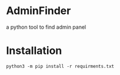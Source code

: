 # AdminFinder
a python tool to find admin panel
<h1>Installation</h1>
<code>python3 -m pip install -r requirments.txt</code>
